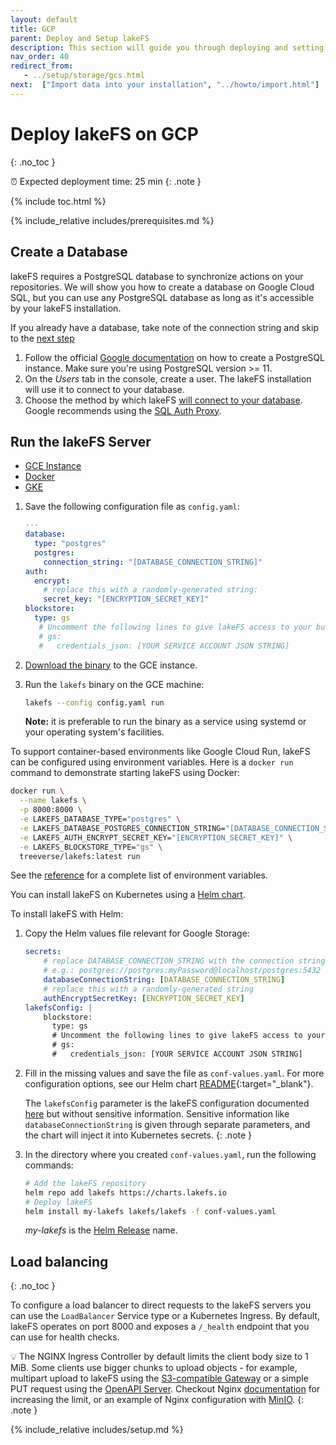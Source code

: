 ```yaml
---
layout: default
title: GCP
parent: Deploy and Setup lakeFS
description: This section will guide you through deploying and setting up a production-suitable lakeFS environment on Google Cloud Platform (GCP).
nav_order: 40
redirect_from:
   - ../setup/storage/gcs.html 
next:  ["Import data into your installation", "../howto/import.html"]
---
```


# Deploy lakeFS on GCP
{: .no_toc }

⏰ Expected deployment time: 25 min
{: .note }

{% include toc.html %}

{% include_relative includes/prerequisites.md %}

## Create a Database

lakeFS requires a PostgreSQL database to synchronize actions on your repositories.
We will show you how to create a database on Google Cloud SQL, but you can use any PostgreSQL database as long as it's accessible by your lakeFS installation.

If you already have a database, take note of the connection string and skip to the [next step](#setting-up-a-lakefs-server)

1. Follow the official [Google documentation](https://cloud.google.com/sql/docs/postgres/quickstart#create-instance) on how to create a PostgreSQL instance.
   Make sure you're using PostgreSQL version >= 11.
1. On the *Users* tab in the console, create a user. The lakeFS installation will use it to connect to your database.
1. Choose the method by which lakeFS [will connect to your database](https://cloud.google.com/sql/docs/postgres/connect-overview). Google recommends using
   the [SQL Auth Proxy](https://cloud.google.com/sql/docs/postgres/sql-proxy).


## Run the lakeFS Server

<div class="tabs">
  <ul>
    <li><a href="#gce">GCE Instance</a></li>
    <li><a href="#docker">Docker</a></li>
    <li><a href="#gke">GKE</a></li>
  </ul>
  <div markdown="1" id="gce">

1. Save the following configuration file as `config.yaml`:

   ```yaml
   ---
   database:
     type: "postgres"
     postgres:
       connection_string: "[DATABASE_CONNECTION_STRING]"
   auth:
     encrypt:
       # replace this with a randomly-generated string:
       secret_key: "[ENCRYPTION_SECRET_KEY]"
   blockstore:
     type: gs
      # Uncomment the following lines to give lakeFS access to your buckets using a service account:
      # gs:
      #   credentials_json: [YOUR SERVICE ACCOUNT JSON STRING]
   ```
   
1. [Download the binary](../index.md#downloads) to the GCE instance.
1. Run the `lakefs` binary on the GCE machine:
   ```bash
   lakefs --config config.yaml run
   ```
   **Note:** it is preferable to run the binary as a service using systemd or your operating system's facilities.

</div>
<div markdown="2" id="docker">

To support container-based environments like Google Cloud Run, lakeFS can be configured using environment variables. Here is a `docker run`
command to demonstrate starting lakeFS using Docker:

```sh
docker run \
  --name lakefs \
  -p 8000:8000 \
  -e LAKEFS_DATABASE_TYPE="postgres" \
  -e LAKEFS_DATABASE_POSTGRES_CONNECTION_STRING="[DATABASE_CONNECTION_STRING]" \
  -e LAKEFS_AUTH_ENCRYPT_SECRET_KEY="[ENCRYPTION_SECRET_KEY]" \
  -e LAKEFS_BLOCKSTORE_TYPE="gs" \
  treeverse/lakefs:latest run
```

See the [reference](../reference/configuration.md#using-environment-variables) for a complete list of environment variables.

</div>
<div markdown="3" id="gke">

You can install lakeFS on Kubernetes using a [Helm chart](https://github.com/treeverse/charts/tree/master/charts/lakefs).

To install lakeFS with Helm:

1. Copy the Helm values file relevant for Google Storage:
   
   ```yaml
   secrets:
       # replace DATABASE_CONNECTION_STRING with the connection string of the database you created in a previous step.
       # e.g.: postgres://postgres:myPassword@localhost/postgres:5432
       databaseConnectionString: [DATABASE_CONNECTION_STRING]
       # replace this with a randomly-generated string
       authEncryptSecretKey: [ENCRYPTION_SECRET_KEY]
   lakefsConfig: |
       blockstore:
         type: gs
         # Uncomment the following lines to give lakeFS access to your buckets using a service account:
         # gs:
         #   credentials_json: [YOUR SERVICE ACCOUNT JSON STRING]
   ```
1. Fill in the missing values and save the file as `conf-values.yaml`. For more configuration options, see our Helm chart [README](https://github.com/treeverse/charts/blob/master/charts/lakefs/README.md#custom-configuration){:target="_blank"}.

   The `lakefsConfig` parameter is the lakeFS configuration documented [here](https://docs.lakefs.io/reference/configuration.html) but without sensitive information.
   Sensitive information like `databaseConnectionString` is given through separate parameters, and the chart will inject it into Kubernetes secrets.
   {: .note }

1. In the directory where you created `conf-values.yaml`, run the following commands:

   ```bash
   # Add the lakeFS repository
   helm repo add lakefs https://charts.lakefs.io
   # Deploy lakeFS
   helm install my-lakefs lakefs/lakefs -f conf-values.yaml
   ```

   *my-lakefs* is the [Helm Release](https://helm.sh/docs/intro/using_helm/#three-big-concepts) name.


## Load balancing
{: .no_toc }

To configure a load balancer to direct requests to the lakeFS servers you can use the `LoadBalancer` Service type or a Kubernetes Ingress.
By default, lakeFS operates on port 8000 and exposes a `/_health` endpoint that you can use for health checks.

💡 The NGINX Ingress Controller by default limits the client body size to 1 MiB.
Some clients use bigger chunks to upload objects - for example, multipart upload to lakeFS using the [S3-compatible Gateway](../understand/architecture.md#s3-gateway) or 
a simple PUT request using the [OpenAPI Server](../understand/architecture.md#openapi-server).
Checkout Nginx [documentation](https://kubernetes.github.io/ingress-nginx/user-guide/nginx-configuration/annotations/#custom-max-body-size) for increasing the limit, or an example of Nginx configuration with [MinIO](https://docs.min.io/docs/setup-nginx-proxy-with-minio.html).
{: .note }

</div>
</div>



{% include_relative includes/setup.md %}